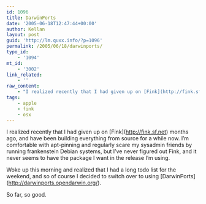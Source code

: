 ```yaml
---
id: 1096
title: DarwinPorts
date: '2005-06-18T12:47:44+00:00'
author: Kellan
layout: post
guid: 'http://lm.quxx.info/?p=1096'
permalink: /2005/06/18/darwinports/
typo_id:
    - '1094'
mt_id:
    - '3002'
link_related:
    - ''
raw_content:
    - "I realized recently that I had given up on [Fink](http://fink.sf.net) months ago, and have been building everything from source for a while now.  I\\'m comfortable with apt-pinning and regularly scare my sysadmin friends by running frankenstein Debian systems, but I\\'ve never figured out Fink, and it never seems to have the package I want in the release I\\'m using.  \n\nWoke up this morning and realized that I had a long todo list for the weekend, and so of course I decided to switch over to using [DarwinPorts](http://darwinports.opendarwin.org/).\n\nSo far, so good."
tags:
    - apple
    - fink
    - osx
---
```


I realized recently that I had given up on \[Fink\](http://fink.sf.net) months ago, and have been building everything from source for a while now. I’m comfortable with apt-pinning and regularly scare my sysadmin friends by running frankenstein Debian systems, but I’ve never figured out Fink, and it never seems to have the package I want in the release I’m using.

Woke up this morning and realized that I had a long todo list for the weekend, and so of course I decided to switch over to using \[DarwinPorts\](http://darwinports.opendarwin.org/).

So far, so good.